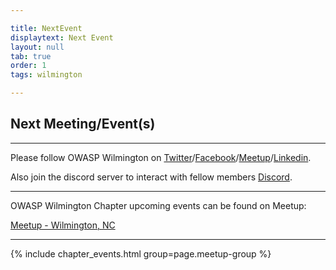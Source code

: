 ```yaml
---

title: NextEvent
displaytext: Next Event
layout: null
tab: true
order: 1
tags: wilmington

---
```


## Next Meeting/Event(s)

[//]: # (Comment: When updating the next event info also update the homepage)



---
Please follow OWASP Wilmington on [Twitter](https://twitter.com/OWASPWilmington)/[Facebook](https://www.facebook.com/groups/684855553291325/)/[Meetup](https://www.meetup.com/OWASP-Wilmington/)/[Linkedin](https://www.linkedin.com/groups/14301784/).

Also join the discord server to interact with fellow members [Discord](https://discord.gg/dbpJn8sEgG).

---
OWASP Wilmington Chapter upcoming events can be found on Meetup:

[Meetup - Wilmington, NC ](https://www.meetup.com/owasp-wilmington-nc-chapter)

---
{% include chapter_events.html group=page.meetup-group %}
